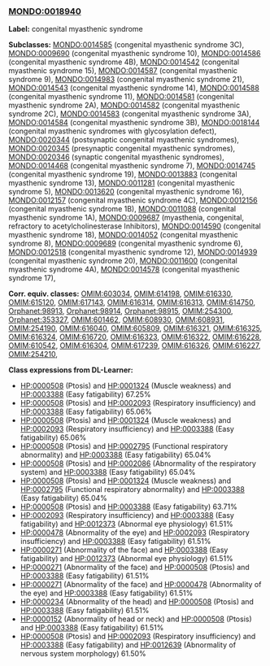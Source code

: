
### [MONDO:0018940](http://purl.obolibrary.org/obo/MONDO_0018940)
**Label:** congenital myasthenic syndrome

**Subclasses:** [MONDO:0014585](http://purl.obolibrary.org/obo/MONDO_0014585) (congenital myasthenic syndrome 3C), [MONDO:0009690](http://purl.obolibrary.org/obo/MONDO_0009690) (congenital myasthenic syndrome 10), [MONDO:0014586](http://purl.obolibrary.org/obo/MONDO_0014586) (congenital myasthenic syndrome 4B), [MONDO:0014542](http://purl.obolibrary.org/obo/MONDO_0014542) (congenital myasthenic syndrome 15), [MONDO:0014587](http://purl.obolibrary.org/obo/MONDO_0014587) (congenital myasthenic syndrome 9), [MONDO:0014983](http://purl.obolibrary.org/obo/MONDO_0014983) (congenital myasthenic syndrome 21), [MONDO:0014543](http://purl.obolibrary.org/obo/MONDO_0014543) (congenital myasthenic syndrome 14), [MONDO:0014588](http://purl.obolibrary.org/obo/MONDO_0014588) (congenital myasthenic syndrome 11), [MONDO:0014581](http://purl.obolibrary.org/obo/MONDO_0014581) (congenital myasthenic syndrome 2A), [MONDO:0014582](http://purl.obolibrary.org/obo/MONDO_0014582) (congenital myasthenic syndrome 2C), [MONDO:0014583](http://purl.obolibrary.org/obo/MONDO_0014583) (congenital myasthenic syndrome 3A), [MONDO:0014584](http://purl.obolibrary.org/obo/MONDO_0014584) (congenital myasthenic syndrome 3B), [MONDO:0018144](http://purl.obolibrary.org/obo/MONDO_0018144) (congenital myasthenic syndromes with glycosylation defect), [MONDO:0020344](http://purl.obolibrary.org/obo/MONDO_0020344) (postsynaptic congenital myasthenic syndromes), [MONDO:0020345](http://purl.obolibrary.org/obo/MONDO_0020345) (presynaptic congenital myasthenic syndromes), [MONDO:0020346](http://purl.obolibrary.org/obo/MONDO_0020346) (synaptic congenital myasthenic syndromes), [MONDO:0014468](http://purl.obolibrary.org/obo/MONDO_0014468) (congenital myasthenic syndrome 7), [MONDO:0014745](http://purl.obolibrary.org/obo/MONDO_0014745) (congenital myasthenic syndrome 19), [MONDO:0013883](http://purl.obolibrary.org/obo/MONDO_0013883) (congenital myasthenic syndrome 13), [MONDO:0011281](http://purl.obolibrary.org/obo/MONDO_0011281) (congenital myasthenic syndrome 5), [MONDO:0013620](http://purl.obolibrary.org/obo/MONDO_0013620) (congenital myasthenic syndrome 16), [MONDO:0012157](http://purl.obolibrary.org/obo/MONDO_0012157) (congenital myasthenic syndrome 4C), [MONDO:0012156](http://purl.obolibrary.org/obo/MONDO_0012156) (congenital myasthenic syndrome 1B), [MONDO:0011088](http://purl.obolibrary.org/obo/MONDO_0011088) (congenital myasthenic syndrome 1A), [MONDO:0009687](http://purl.obolibrary.org/obo/MONDO_0009687) (myasthenia, congenital, refractory to acetylcholinesterase Inhibitors), [MONDO:0014590](http://purl.obolibrary.org/obo/MONDO_0014590) (congenital myasthenic syndrome 18), [MONDO:0014052](http://purl.obolibrary.org/obo/MONDO_0014052) (congenital myasthenic syndrome 8), [MONDO:0009689](http://purl.obolibrary.org/obo/MONDO_0009689) (congenital myasthenic syndrome 6), [MONDO:0012518](http://purl.obolibrary.org/obo/MONDO_0012518) (congenital myasthenic syndrome 12), [MONDO:0014939](http://purl.obolibrary.org/obo/MONDO_0014939) (congenital myasthenic syndrome 20), [MONDO:0011600](http://purl.obolibrary.org/obo/MONDO_0011600) (congenital myasthenic syndrome 4A), [MONDO:0014578](http://purl.obolibrary.org/obo/MONDO_0014578) (congenital myasthenic syndrome 17), 

**Corr. equiv. classes:** [OMIM:603034](http://purl.obolibrary.org/obo/OMIM_603034), [OMIM:614198](http://purl.obolibrary.org/obo/OMIM_614198), [OMIM:616330](http://purl.obolibrary.org/obo/OMIM_616330), [OMIM:615120](http://purl.obolibrary.org/obo/OMIM_615120), [OMIM:617143](http://purl.obolibrary.org/obo/OMIM_617143), [OMIM:616314](http://purl.obolibrary.org/obo/OMIM_616314), [OMIM:616313](http://purl.obolibrary.org/obo/OMIM_616313), [OMIM:614750](http://purl.obolibrary.org/obo/OMIM_614750), [Orphanet:98913](http://www.orpha.net/ORDO/Orphanet_98913), [Orphanet:98914](http://www.orpha.net/ORDO/Orphanet_98914), [Orphanet:98915](http://www.orpha.net/ORDO/Orphanet_98915), [OMIM:254300](http://purl.obolibrary.org/obo/OMIM_254300), [Orphanet:353327](http://www.orpha.net/ORDO/Orphanet_353327), [OMIM:601462](http://purl.obolibrary.org/obo/OMIM_601462), [OMIM:608930](http://purl.obolibrary.org/obo/OMIM_608930), [OMIM:608931](http://purl.obolibrary.org/obo/OMIM_608931), [OMIM:254190](http://purl.obolibrary.org/obo/OMIM_254190), [OMIM:616040](http://purl.obolibrary.org/obo/OMIM_616040), [OMIM:605809](http://purl.obolibrary.org/obo/OMIM_605809), [OMIM:616321](http://purl.obolibrary.org/obo/OMIM_616321), [OMIM:616325](http://purl.obolibrary.org/obo/OMIM_616325), [OMIM:616324](http://purl.obolibrary.org/obo/OMIM_616324), [OMIM:616720](http://purl.obolibrary.org/obo/OMIM_616720), [OMIM:616323](http://purl.obolibrary.org/obo/OMIM_616323), [OMIM:616322](http://purl.obolibrary.org/obo/OMIM_616322), [OMIM:616228](http://purl.obolibrary.org/obo/OMIM_616228), [OMIM:610542](http://purl.obolibrary.org/obo/OMIM_610542), [OMIM:616304](http://purl.obolibrary.org/obo/OMIM_616304), [OMIM:617239](http://purl.obolibrary.org/obo/OMIM_617239), [OMIM:616326](http://purl.obolibrary.org/obo/OMIM_616326), [OMIM:616227](http://purl.obolibrary.org/obo/OMIM_616227), [OMIM:254210](http://purl.obolibrary.org/obo/OMIM_254210), 

**Class expressions from DL-Learner:**

- [HP:0000508](http://purl.obolibrary.org/obo/HP_0000508) (Ptosis) and [HP:0001324](http://purl.obolibrary.org/obo/HP_0001324) (Muscle weakness) and [HP:0003388](http://purl.obolibrary.org/obo/HP_0003388) (Easy fatigability) 67.25%
- [HP:0000508](http://purl.obolibrary.org/obo/HP_0000508) (Ptosis) and [HP:0002093](http://purl.obolibrary.org/obo/HP_0002093) (Respiratory insufficiency) and [HP:0003388](http://purl.obolibrary.org/obo/HP_0003388) (Easy fatigability) 65.06%
- [HP:0000508](http://purl.obolibrary.org/obo/HP_0000508) (Ptosis) and [HP:0001324](http://purl.obolibrary.org/obo/HP_0001324) (Muscle weakness) and [HP:0002093](http://purl.obolibrary.org/obo/HP_0002093) (Respiratory insufficiency) and [HP:0003388](http://purl.obolibrary.org/obo/HP_0003388) (Easy fatigability) 65.06%
- [HP:0000508](http://purl.obolibrary.org/obo/HP_0000508) (Ptosis) and [HP:0002795](http://purl.obolibrary.org/obo/HP_0002795) (Functional respiratory abnormality) and [HP:0003388](http://purl.obolibrary.org/obo/HP_0003388) (Easy fatigability) 65.04%
- [HP:0000508](http://purl.obolibrary.org/obo/HP_0000508) (Ptosis) and [HP:0002086](http://purl.obolibrary.org/obo/HP_0002086) (Abnormality of the respiratory system) and [HP:0003388](http://purl.obolibrary.org/obo/HP_0003388) (Easy fatigability) 65.04%
- [HP:0000508](http://purl.obolibrary.org/obo/HP_0000508) (Ptosis) and [HP:0001324](http://purl.obolibrary.org/obo/HP_0001324) (Muscle weakness) and [HP:0002795](http://purl.obolibrary.org/obo/HP_0002795) (Functional respiratory abnormality) and [HP:0003388](http://purl.obolibrary.org/obo/HP_0003388) (Easy fatigability) 65.04%
- [HP:0000508](http://purl.obolibrary.org/obo/HP_0000508) (Ptosis) and [HP:0003388](http://purl.obolibrary.org/obo/HP_0003388) (Easy fatigability) 63.71%
- [HP:0002093](http://purl.obolibrary.org/obo/HP_0002093) (Respiratory insufficiency) and [HP:0003388](http://purl.obolibrary.org/obo/HP_0003388) (Easy fatigability) and [HP:0012373](http://purl.obolibrary.org/obo/HP_0012373) (Abnormal eye physiology) 61.51%
- [HP:0000478](http://purl.obolibrary.org/obo/HP_0000478) (Abnormality of the eye) and [HP:0002093](http://purl.obolibrary.org/obo/HP_0002093) (Respiratory insufficiency) and [HP:0003388](http://purl.obolibrary.org/obo/HP_0003388) (Easy fatigability) 61.51%
- [HP:0000271](http://purl.obolibrary.org/obo/HP_0000271) (Abnormality of the face) and [HP:0003388](http://purl.obolibrary.org/obo/HP_0003388) (Easy fatigability) and [HP:0012373](http://purl.obolibrary.org/obo/HP_0012373) (Abnormal eye physiology) 61.51%
- [HP:0000271](http://purl.obolibrary.org/obo/HP_0000271) (Abnormality of the face) and [HP:0000508](http://purl.obolibrary.org/obo/HP_0000508) (Ptosis) and [HP:0003388](http://purl.obolibrary.org/obo/HP_0003388) (Easy fatigability) 61.51%
- [HP:0000271](http://purl.obolibrary.org/obo/HP_0000271) (Abnormality of the face) and [HP:0000478](http://purl.obolibrary.org/obo/HP_0000478) (Abnormality of the eye) and [HP:0003388](http://purl.obolibrary.org/obo/HP_0003388) (Easy fatigability) 61.51%
- [HP:0000234](http://purl.obolibrary.org/obo/HP_0000234) (Abnormality of the head) and [HP:0000508](http://purl.obolibrary.org/obo/HP_0000508) (Ptosis) and [HP:0003388](http://purl.obolibrary.org/obo/HP_0003388) (Easy fatigability) 61.51%
- [HP:0000152](http://purl.obolibrary.org/obo/HP_0000152) (Abnormality of head or neck) and [HP:0000508](http://purl.obolibrary.org/obo/HP_0000508) (Ptosis) and [HP:0003388](http://purl.obolibrary.org/obo/HP_0003388) (Easy fatigability) 61.51%
- [HP:0000508](http://purl.obolibrary.org/obo/HP_0000508) (Ptosis) and [HP:0002093](http://purl.obolibrary.org/obo/HP_0002093) (Respiratory insufficiency) and [HP:0003388](http://purl.obolibrary.org/obo/HP_0003388) (Easy fatigability) and [HP:0012639](http://purl.obolibrary.org/obo/HP_0012639) (Abnormality of nervous system morphology) 61.50%


